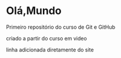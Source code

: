 # Olá,Mundo
 Primeiro repositório do curso de Git e GitHub

 criado a partir do curso em video

linha adicionada  diretamente do site
